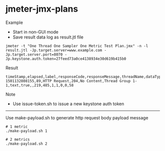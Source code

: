 # jmeter-jmx-plans

Example

* Start in non-GUI mode
* Save result data log as result.jtl file

```
jmeter -t "One Thread One Sampler One Metric Test Plan.jmx" -n -l result.jtl -Jp.target.server=www.example.com -Jp.target.server.port=8070 -Jp.keystone.auth.token=27feed73a0ce4138934e30d619b415b0
```

Result

```
timeStamp,elapsed,label,responseCode,responseMessage,threadName,dataType,success,failureMessage,bytes,sentBytes,grpThreads,allThreads,Latency,IdleTime,Connect
1501132808155,89,HTTP Request,204,No Content,Thread Group 1-1,text,true,,219,485,1,1,0,0,58
```

Note

* Use issue-token.sh to issue a new keystone auth token

---

Use make-payload.sh to generate http request body payload message

```
# 1 metric
./make-payload.sh 1

# 2 metrics
./make-payload.sh 2
```
